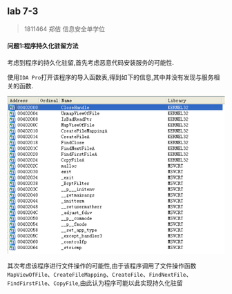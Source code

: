 ## lab 7-3

> 1811464 郑佶 信息安全单学位

#### 问题1:程序持久化驻留方法

考虑到程序的持久化驻留,首先考虑恶意代码安装服务的可能性.

使用`IDA Pro`打开该程序的导入函数表,得到如下的信息,其中并没有发现与服务相关的函数.

![](../IMG/LAB7-3-1.png)

其次考虑该程序进行文件操作的可能性,由于该程序调用了文件操作函数`MapViewOfFile`、`CreateFileMapping`、`CreateFile`、`FindNextFile`、`FindFirstFile`、`CopyFile`,由此认为程序可能以此实现持久化驻留